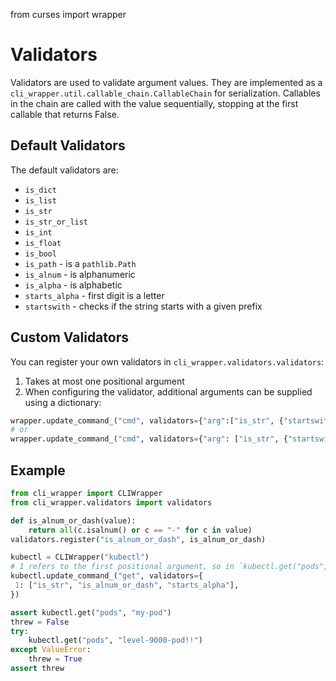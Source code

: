 from curses import wrapper

# Validators

Validators are used to validate argument values. They are implemented as a
`cli_wrapper.util.callable_chain.CallableChain` for serialization. Callables in the chain are called with the value
sequentially, stopping at the first callable that returns False.

## Default Validators

The default validators are:

- `is_dict`
- `is_list`
- `is_str`
- `is_str_or_list`
- `is_int`
- `is_float`
- `is_bool`
- `is_path` - is a `pathlib.Path`
- `is_alnum` - is alphanumeric
- `is_alpha` - is alphabetic
- `starts_alpha` - first digit is a letter
- `startswith` - checks if the string starts with a given prefix

## Custom Validators

You can register your own validators in `cli_wrapper.validators.validators`:

1. Takes at most one positional argument
2. When configuring the validator, additional arguments can be supplied using a dictionary:

```python
wrapper.update_command_("cmd", validators={"arg":["is_str", {"startswith": {"prefix": "prefix"}}]})
# or
wrapper.update_command_("cmd", validators={"arg": ["is_str", {"startswith": "prefix"}]})
```
## Example

```python
from cli_wrapper import CLIWrapper
from cli_wrapper.validators import validators

def is_alnum_or_dash(value):
    return all(c.isalnum() or c == "-" for c in value)
validators.register("is_alnum_or_dash", is_alnum_or_dash)

kubectl = CLIWrapper("kubectl")
# 1 refers to the first positional argument, so in `kubectl.get("pods", "my-pod")` it would refer to `"my-pod"`
kubectl.update_command_("get", validators={
 1: ["is_str", "is_alnum_or_dash", "starts_alpha"],
})

assert kubectl.get("pods", "my-pod")
threw = False
try:
    kubectl.get("pods", "level-9000-pod!!")
except ValueError:
    threw = True
assert threw
```